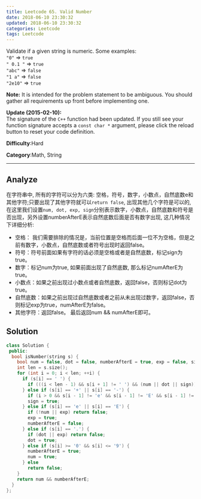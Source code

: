 ```yaml
---
title: Leetcode 65. Valid Number
date: 2018-06-10 23:30:32
updated: 2018-06-10 23:30:32
categories: Leetcode
tags: Leetcode
---
```


﻿Validate if a given string is numeric.
Some examples:  
`"0"`  =>  `true`  
`" 0.1 "`  =>  `true`  
`"abc"`  =>  `false`  
`"1 a"`  =>  `false`  
`"2e10"`  =>  `true`

**Note:**  It is intended for the problem statement to be ambiguous. You should gather all requirements up front before implementing one.

**Update (2015-02-10):**  
The signature of the  `C++`  function had been updated. If you still see your function signature accepts a  `const char *`  argument, please click the reload button to reset your code definition.

**Difficulty**:Hard

**Category**:Math, String
<!--more-->
*****

## Analyze

在字符串中, 所有的字符可以分为六类: 空格，符号，数字，小数点，自然底数e和其他字符;只要出现了其他字符就可以`return false`, 出现其他几个字符是可以的, 在这里我们设置`num, dot, exp, sign`分别表示数字，小数点，自然底数和符号是否出现，另外设置numberAfterE表示自然底数后面是否有数字出现, 这几种情况下详细分析:
- 空格： 我们需要排除的情况是，当前位置是空格而后面一位不为空格，但是之前有数字，小数点，自然底数或者符号出现时返回false。
- 符号：符号前面如果有字符的话必须是空格或者是自然底数，标记sign为true。
- 数字：标记num为true, 如果前面出现了自然底数, 那么标记numAfterE为true。
- 小数点：如果之前出现过小数点或者自然底数，返回false，否则标记dot为true。
- 自然底数：如果之前出现过自然底数或者之前从未出现过数字，返回false，否则标记exp为true，numAfterE为false。
- 其他字符：返回false。
最后返回num && numAfterE即可。

## Solution

```cpp
class Solution {
 public:
  bool isNumber(string s) {
    bool num = false, dot = false, numberAfterE = true, exp = false, sign = false;
    int len = s.size();
    for (int i = 0; i < len; ++i) {
      if (s[i] == ' ') {
        if (((i < len - 1) && s[i + 1] != ' ') && (num || dot || sign)) return false;
      } else if (s[i] == '+' || s[i] == '-') {
        if (i > 0 && s[i - 1] != 'e' && s[i - 1] != 'E' && s[i - 1] != ' ') return false;
        sign = true;
      } else if (s[i] == 'e' || s[i] == 'E') {
        if (!num || exp) return false;
        exp = true;
        numberAfterE = false;
      } else if (s[i] == '.') {
        if (dot || exp) return false;
        dot = true;
      } else if (s[i] >= '0' && s[i] <= '9') {
        numberAfterE = true;
        num = true;
      } else
        return false;
    }
    return num && numberAfterE;
  }
};
```
